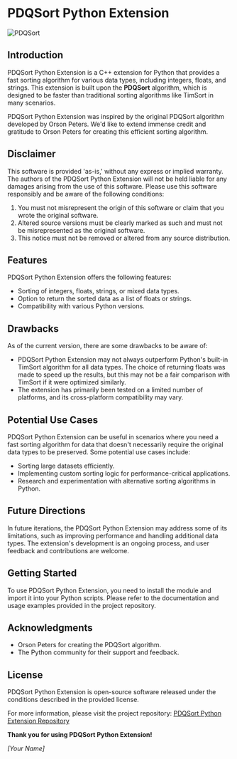 # PDQSort Python Extension

![PDQSort](pdqsort_logo.png)

## Introduction

PDQSort Python Extension is a C++ extension for Python that provides a fast sorting algorithm for various data types, including integers, floats, and strings. This extension is built upon the **PDQSort** algorithm, which is designed to be faster than traditional sorting algorithms like TimSort in many scenarios.

PDQSort Python Extension was inspired by the original PDQSort algorithm developed by Orson Peters. We'd like to extend immense credit and gratitude to Orson Peters for creating this efficient sorting algorithm.

## Disclaimer

This software is provided 'as-is,' without any express or implied warranty. The authors of the PDQSort Python Extension will not be held liable for any damages arising from the use of this software. Please use this software responsibly and be aware of the following conditions:

1. You must not misrepresent the origin of this software or claim that you wrote the original software.
2. Altered source versions must be clearly marked as such and must not be misrepresented as the original software.
3. This notice must not be removed or altered from any source distribution.

## Features

PDQSort Python Extension offers the following features:

- Sorting of integers, floats, strings, or mixed data types.
- Option to return the sorted data as a list of floats or strings.
- Compatibility with various Python versions.

## Drawbacks

As of the current version, there are some drawbacks to be aware of:

- PDQSort Python Extension may not always outperform Python's built-in TimSort algorithm for all data types. The choice of returning floats was made to speed up the results, but this may not be a fair comparison with TimSort if it were optimized similarly.
- The extension has primarily been tested on a limited number of platforms, and its cross-platform compatibility may vary.

## Potential Use Cases

PDQSort Python Extension can be useful in scenarios where you need a fast sorting algorithm for data that doesn't necessarily require the original data types to be preserved. Some potential use cases include:

- Sorting large datasets efficiently.
- Implementing custom sorting logic for performance-critical applications.
- Research and experimentation with alternative sorting algorithms in Python.

## Future Directions

In future iterations, the PDQSort Python Extension may address some of its limitations, such as improving performance and handling additional data types. The extension's development is an ongoing process, and user feedback and contributions are welcome.

## Getting Started

To use PDQSort Python Extension, you need to install the module and import it into your Python scripts. Please refer to the documentation and usage examples provided in the project repository.

## Acknowledgments

- Orson Peters for creating the PDQSort algorithm.
- The Python community for their support and feedback.

## License

PDQSort Python Extension is open-source software released under the conditions described in the provided license.

For more information, please visit the project repository: [PDQSort Python Extension Repository](https://github.com/your-repo-here)

**Thank you for using PDQSort Python Extension!**

*[Your Name]*